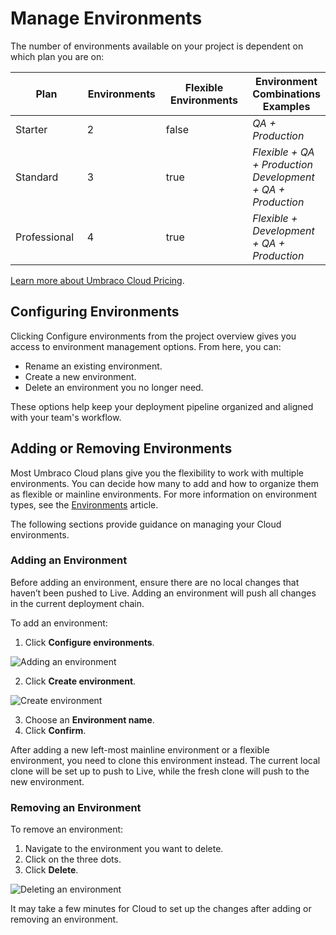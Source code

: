# Manage Environments

The number of environments available on your project is dependent on which plan you are on:

<table><thead><tr><th width="117">Plan</th><th width="116" data-type="number">Environments</th><th width="167" data-type="checkbox">Flexible Environments</th><th>Environment Combinations Examples</th></tr></thead><tbody><tr><td>Starter</td><td>2</td><td>false</td><td><em>QA + Production</em></td></tr><tr><td>Standard</td><td>3</td><td>true</td><td><em>Flexible + QA + Production</em><br><em>Development + QA + Production</em></td></tr><tr><td>Professional</td><td>4</td><td>true</td><td><em>Flexible + Development + QA + Production</em></td></tr></tbody></table>

[Learn more about Umbraco Cloud Pricing](https://umbraco.com/cloud-pricing/).

## Configuring Environments

Clicking Configure environments from the project overview gives you access to environment management options. From here, you can:

* Rename an existing environment.
* Create a new environment.
* Delete an environment you no longer need.

These options help keep your deployment pipeline organized and aligned with your team's workflow.

## Adding or Removing Environments

Most Umbraco Cloud plans give you the flexibility to work with multiple environments. You can decide how many to add and how to organize them as flexible or mainline environments. For more information on environment types, see the [Environments](../../project-overview/environments.md) article.

The following sections provide guidance on managing your Cloud environments.

### Adding an Environment

Before adding an environment, ensure there are no local changes that haven’t been pushed to Live. Adding an environment will push all changes in the current deployment chain.

To add an environment:

1. Click **Configure environments**.

![Adding an environment](../../set-up/images/environments-overview-new.png)

2. Click **Create environment**.

![Create environment](../../set-up/images/create-environment.png)

3. Choose an **Environment name**.
4. Click **Confirm**.

After adding a new left-most mainline environment or a flexible environment, you need to clone this environment instead. The current local clone will be set up to push to Live, while the fresh clone will push to the new environment.

### Removing an Environment

To remove an environment:

1. Navigate to the environment you want to delete.
2. Click on the three dots.
3. Click **Delete**.

![Deleting an environment](../../set-up/images/delete-environment.png)

It may take a few minutes for Cloud to set up the changes after adding or removing an environment.
